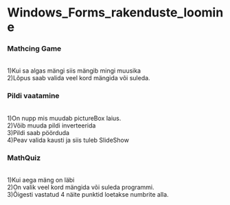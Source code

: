 # Windows_Forms_rakenduste_loomine
<h3>Mathcing Game</h3><br>
1)Kui sa algas mängi siis mängib mingi muusika<br>
2)Lõpus saab valida veel kord mängida või suleda.<br>

<h3>Pildi vaatamine</h3><br>
1)On nupp mis muudab pictureBox laius.<br>
2)Võib muuda pildi inverteerida<br>
3)Pildi saab pöörduda<br>
4)Peav valida kausti ja siis tuleb SlideShow<br>

<h3>MathQuiz</h3><br>
1)Kui aega mäng on läbi<br>
2)On valik veel kord mängida või suleda programmi.<br>
3)Õigesti vastatud 4 näite punktid loetakse numbrite alla.<br>
